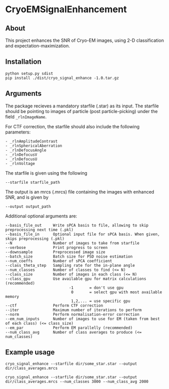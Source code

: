 # CryoEMSignalEnhancement

## About
This project enhances the SNR of Cryo-EM images, using 2-D
classification and expectation-maximization.

## Installation
```
python setup.py sdist
pip install ./dist/cryo_signal_enhance -1.0.tar.gz
```

## Arguments
The package recieves a mandatory starfile (.star) as its input.
The starfile should be pointing to images of particle (post particle-picking)
under the field ```_rlnImageName```.

For CTF correction, the starfile should also include the following parameters:
```
- _rlnAmplitudeContrast
- _rlnSphericalAberration
- _rlnDefocusAngle
- _rlnDefocusV
- _rlnDefocusU
- _rlnVoltage
```

The starfile is given using the following
```
--starfile starfile_path
```

The output is an mrcs (.mrcs) file containing the images with
enhanced SNR, and is given by
```
--output output_path
```

Additional optional arguments are:
```
--basis_file_out     Write sPCA basis to file, allowing to skip preprocessing next time (.pkl)
--basis_file_in      Optional input file for sPCA basis. When given, skips preprocessing (.pkl)
--N                  Number of images to take from starfile
--verbose            Print progress to screen
--downsample         Preprocessed image size
--batch_size         Batch size for PSD noise estimation
--num_coeffs         Number of sPCA coefficient
--class_theta_step   Sampling rate for the in-plane angle
--num_classes        Number of classes to find (<= N)
--class_size         Number of images in each class (<= N)
--class_gpu          Use available gpu for matrix calculations (recommended)
                            -1       = don't use gpu
                             0       = select gpu with most available memory
                             1,2,... = use specific gpu
--ctf                Perform CTF correction
--iter               Maximum number of iterations to perform
--norm               Perform normalisation-error correction
--em_num_inputs      Number of images to use for EM (taken from best of each class) (<= class_size)
--em_par             Perform EM parallelly (recommended)
--num_class_avg      Number of class averages to produce (<= num_classes)
```

## Example usage
```
cryo_signal_enhance --starfile dir/some_star.star --output dir/class_averages.mrcs
   
cryo_signal_enhance --starfile dir/some_star.star --output dir/class_averages.mrcs --num_classes 3000 --num_class_avg 2000
```